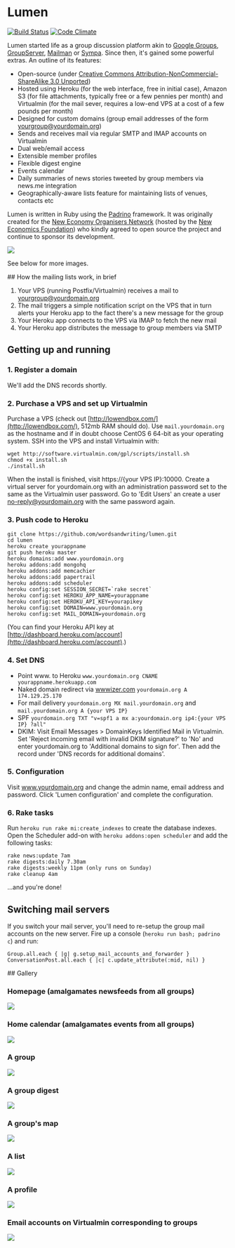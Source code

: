# Lumen

[![Build Status](https://travis-ci.org/wordsandwriting/lumen.png?branch=master)](https://travis-ci.org/wordsandwriting/lumen)
[![Code Climate](https://codeclimate.com/github/wordsandwriting/lumen.png)](https://codeclimate.com/github/wordsandwriting/lumen)

Lumen started life as a group discussion platform akin to [Google Groups](http://groups.google.com), [GroupServer](http://groupserver.org/), 
[Mailman](http://www.list.org/) or [Sympa](http://www.sympa.org/). Since then, it's gained some powerful extras. An outline of its features:

* Open-source (under [Creative Commons Attribution-NonCommercial-ShareAlike 3.0 Unported](http://creativecommons.org/licenses/by-nc-sa/3.0/))
* Hosted using Heroku (for the web interface, free in initial case), Amazon S3 (for file attachments, typically free or a few pennies per month) and Virtualmin (for the mail sever, requires a low-end VPS at a cost of a few pounds per month)
* Designed for custom domains (group email addresses of the form yourgroup@yourdomain.org)
* Sends and receives mail via regular SMTP and IMAP accounts on Virtualmin
* Dual web/email access
* Extensible member profiles
* Flexible digest engine
* Events calendar
* Daily summaries of news stories tweeted by group members via news.me integration
* Geographically-aware lists feature for maintaining lists of venues, contacts etc

Lumen is written in Ruby using the [Padrino](http://padrinorb.com/) framework. It was originally created for the [New Economy Organisers Network](http://neweconomyorganisersnetwork.org/) (hosted by the [New Economics Foundation](http://neweconomics.org/)) who kindly agreed to open source the project and continue to sponsor its development.

[<img src="http://wordsandwriting.github.io/lumen/images/top.jpg">](http://wordsandwriting.github.io/lumen/images/top.jpg)

See below for more images.

## How the mailing lists work, in brief

1. Your VPS (running Postfix/Virtualmin) receives a mail to yourgroup@yourdomain.org
2. The mail triggers a simple notification script on the VPS that in turn alerts your Heroku app to the fact there's a new message for the group
3. Your Heroku app connects to the VPS via IMAP to fetch the new mail
4. Your Heroku app distributes the message to group members via SMTP

## Getting up and running

### 1. Register a domain

We'll add the DNS records shortly.

###  2. Purchase a VPS and set up Virtualmin

Purchase a VPS (check out [http://lowendbox.com/](http://lowendbox.com/), 512mb RAM should do). Use `mail.yourdomain.org` as the hostname and if in doubt choose CentOS 6 64-bit as your operating system. SSH into the VPS and install Virtualmin with:

```
wget http://software.virtualmin.com/gpl/scripts/install.sh
chmod +x install.sh
./install.sh
```

When the install is finished, visit https://{your VPS IP}:10000. Create a virtual server for yourdomain.org with an administration password set to the same as the Virtualmin user password. Go to 'Edit Users' an create a user no-reply@yourdomain.org with the same password again.

### 3. Push code to Heroku

```
git clone https://github.com/wordsandwriting/lumen.git
cd lumen
heroku create yourappname
git push heroku master
heroku domains:add www.yourdomain.org
heroku addons:add mongohq
heroku addons:add memcachier
heroku addons:add papertrail
heroku addons:add scheduler
heroku config:set SESSION_SECRET=`rake secret`
heroku config:set HEROKU_APP_NAME=yourappname
heroku config:set HEROKU_API_KEY=yourapikey
heroku config:set DOMAIN=www.yourdomain.org
heroku config:set MAIL_DOMAIN=yourdomain.org
```

(You can find your Heroku API key at [http://dashboard.heroku.com/account](http://dashboard.heroku.com/account).)

### 4. Set DNS

* Point www. to Heroku `www.yourdomain.org CNAME yourappname.herokuapp.com`
* Naked domain redirect via [wwwizer.com](http://wwwizer.com) `yourdomain.org A 174.129.25.170` 
* For mail delivery `yourdomain.org MX mail.yourdomain.org` and `mail.yourdomain.org A {your VPS IP}`
* SPF `yourdomain.org TXT "v=spf1 a mx a:yourdomain.org ip4:{your VPS IP} ?all"`
* DKIM: Visit Email Messages > DomainKeys Identified Mail in Virtualmin. Set 'Reject incoming email with invalid DKIM signature?' to 'No' and enter yourdomain.org to 'Additional domains to sign for'. Then add the record under 'DNS records for additional domains'.

### 5. Configuration

Visit www.yourdomain.org and change the admin name, email address and password. Click 'Lumen configuration' and complete the configuration.

### 6. Rake tasks

Run `heroku run rake mi:create_indexes` to create the database indexes. Open the Scheduler add-on with `heroku addons:open scheduler` and add the following tasks:
```
rake news:update 7am
rake digests:daily 7.30am
rake digests:weekly 11pm (only runs on Sunday)
rake cleanup 4am
```

...and you're done!

## Switching mail servers

If you switch your mail server, you'll need to re-setup the group mail accounts on the new server. Fire up a console (`heroku run bash; padrino c`) and run:
```
Group.all.each { |g| g.setup_mail_accounts_and_forwarder }
ConversationPost.all.each { |c| c.update_attribute(:mid, nil) }
```

## Gallery

### Homepage (amalgamates newsfeeds from all groups)
[<img src="http://wordsandwriting.github.io/lumen/images/home.jpg">](http://wordsandwriting.github.io/lumen/images/home.jpg)

### Home calendar (amalgamates events from all groups)
[<img src="http://wordsandwriting.github.io/lumen/images/calendar.jpg">](http://wordsandwriting.github.io/lumen/images/calendar.jpg)

### A group
[<img src="http://wordsandwriting.github.io/lumen/images/group.jpg">](http://wordsandwriting.github.io/lumen/images/group.jpg)

### A group digest
[<img src="http://wordsandwriting.github.io/lumen/images/digest.jpg">](http://wordsandwriting.github.io/lumen/images/digest.jpg)

### A group's map
[<img src="http://wordsandwriting.github.io/lumen/images/map.jpg">](http://wordsandwriting.github.io/lumen/images/map.jpg)

### A list
[<img src="http://wordsandwriting.github.io/lumen/images/list.jpg">](http://wordsandwriting.github.io/lumen/images/list.jpg)

### A profile 
[<img src="http://wordsandwriting.github.io/lumen/images/profile.jpg">](http://wordsandwriting.github.io/lumen/images/profile.jpg)

### Email accounts on Virtualmin corresponding to groups 
[<img src="http://wordsandwriting.github.io/lumen/images/virtualmin.jpg">](http://wordsandwriting.github.io/lumen/images/virtualmin.jpg)

